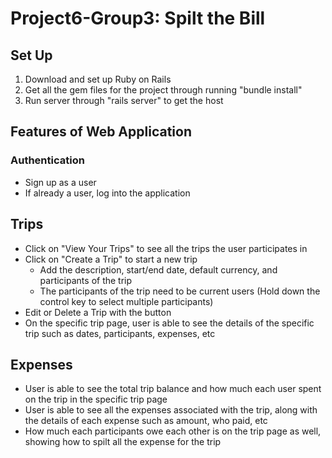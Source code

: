 # Project6-Group3: Spilt the Bill

## Set Up
1. Download and set up Ruby on Rails 
2. Get all the gem files for the project through running "bundle install"
3. Run server through "rails server" to get the host

## Features of Web Application

### Authentication
- Sign up as a user
- If already a user, log into the application

## Trips
- Click on "View Your Trips" to see all the trips the user participates in
- Click on "Create a Trip" to start a new trip
    - Add the description, start/end date, default currency, and participants of the trip
    - The participants of the trip need to be current users (Hold down the control key to select multiple participants)
- Edit or Delete a Trip with the button
- On the specific trip page, user is able to see the details of the specific trip such as dates, participants, expenses, etc

## Expenses
- User is able to see the total trip balance and how much each user spent on the trip in the specific trip page
- User is able to see all the expenses associated with the trip, along with the details of each expense such as amount, who paid, etc
- How much each participants owe each other is on the trip page as well, showing how to spilt all the expense for the trip
